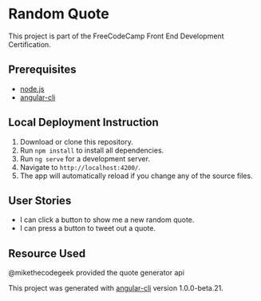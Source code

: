 # Random Quote

This project is part of the FreeCodeCamp Front End Development Certification.

## Prerequisites
- [node.js](https://nodejs.org)
- [angular-cli](https://github.com/angular/angular-cli)

## Local Deployment Instruction
1. Download or clone this repository.
2. Run `npm install` to install all dependencies.
3. Run `ng serve` for a development server.
4. Navigate to `http://localhost:4200/`.
5. The app will automatically reload if you change any of the source files.

## User Stories
- I can click a button to show me a new random quote.
- I can press a button to tweet out a quote.

## Resource Used
@mikethecodegeek provided the quote generator api

This project was generated with [angular-cli](https://github.com/angular/angular-cli) version 1.0.0-beta.21.
